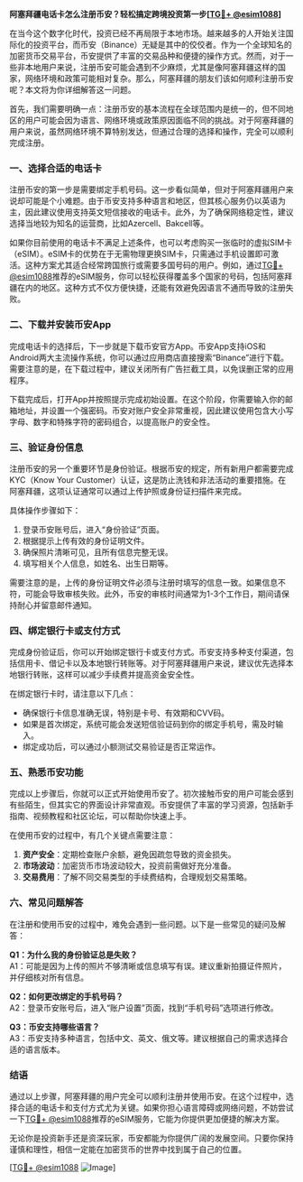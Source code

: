 **阿塞拜疆电话卡怎么注册币安？轻松搞定跨境投资第一步[[TG💪+ @esim1088](https://t.me/s/esim1088)]**

在当今这个数字化时代，投资已经不再局限于本地市场。越来越多的人开始关注国际化的投资平台，而币安（Binance）无疑是其中的佼佼者。作为一个全球知名的加密货币交易平台，币安提供了丰富的交易品种和便捷的操作方式。然而，对于一些非本地用户来说，注册币安可能会遇到不少麻烦，尤其是像阿塞拜疆这样的国家，网络环境和政策可能相对复杂。那么，阿塞拜疆的朋友们该如何顺利注册币安呢？本文将为你详细解答这一问题。

首先，我们需要明确一点：注册币安的基本流程在全球范围内是统一的，但不同地区的用户可能会因为语言、网络环境或政策原因面临不同的挑战。对于阿塞拜疆的用户来说，虽然网络环境不算特别发达，但通过合理的选择和操作，完全可以顺利完成注册。

### **一、选择合适的电话卡**

注册币安的第一步是需要绑定手机号码。这一步看似简单，但对于阿塞拜疆用户来说却可能是个小难题。由于币安支持多种语言和地区，但其核心服务仍以英语为主，因此建议使用支持英文短信接收的电话卡。此外，为了确保网络稳定性，建议选择当地较为知名的运营商，比如Azercell、Bakcell等。

如果你目前使用的电话卡不满足上述条件，也可以考虑购买一张临时的虚拟SIM卡（eSIM）。eSIM卡的优势在于无需物理更换SIM卡，只需通过手机设置即可激活。这种方案尤其适合经常跨国旅行或需要多国号码的用户。例如，通过[TG💪+ @esim1088](https://t.me/s/esim1088)推荐的eSIM服务，你可以轻松获得覆盖多个国家的号码，包括阿塞拜疆在内的地区。这种方式不仅方便快捷，还能有效避免因语言不通而导致的注册失败。

### **二、下载并安装币安App**

完成电话卡的选择后，下一步就是下载币安官方App。币安App支持iOS和Android两大主流操作系统，你可以通过应用商店直接搜索“Binance”进行下载。需要注意的是，在下载过程中，建议关闭所有广告拦截工具，以免误删正常的应用程序。

下载完成后，打开App并按照提示完成初始设置。在这个阶段，你需要输入你的邮箱地址，并设置一个强密码。币安对账户安全非常重视，因此建议使用包含大小写字母、数字和特殊字符的密码组合，以提高账户的安全性。

### **三、验证身份信息**

注册币安的另一个重要环节是身份验证。根据币安的规定，所有新用户都需要完成KYC（Know Your Customer）认证，这是防止洗钱和非法活动的重要措施。在阿塞拜疆，这项认证通常可以通过上传护照或身份证扫描件来完成。

具体操作步骤如下：

1. 登录币安账号后，进入“身份验证”页面。
2. 根据提示上传有效的身份证明文件。
3. 确保照片清晰可见，且所有信息完整无误。
4. 填写相关个人信息，如姓名、出生日期等。

需要注意的是，上传的身份证明文件必须与注册时填写的信息一致。如果信息不符，可能会导致审核失败。此外，币安的审核时间通常为1-3个工作日，期间请保持耐心并留意邮件通知。

### **四、绑定银行卡或支付方式**

完成身份验证后，你可以开始绑定银行卡或支付方式。币安支持多种支付渠道，包括信用卡、借记卡以及本地银行转账等。对于阿塞拜疆用户来说，建议优先选择本地银行转账，这样可以减少手续费并提高资金安全性。

在绑定银行卡时，请注意以下几点：

- 确保银行卡信息准确无误，特别是卡号、有效期和CVV码。
- 如果是首次绑定，系统可能会发送短信验证码到你的绑定手机号，需及时输入。
- 绑定成功后，可以通过小额测试交易验证是否正常运作。

### **五、熟悉币安功能**

完成以上步骤后，你就可以正式开始使用币安了。初次接触币安的用户可能会感到有些陌生，但其实它的界面设计非常直观。币安提供了丰富的学习资源，包括新手指南、视频教程和社区论坛，可以帮助你快速上手。

在使用币安的过程中，有几个关键点需要注意：

1. **资产安全**：定期检查账户余额，避免因疏忽导致的资金损失。
2. **市场波动**：加密货币市场波动较大，投资前需做好充分准备。
3. **交易费用**：了解不同交易类型的手续费结构，合理规划交易策略。

### **六、常见问题解答**

在注册和使用币安的过程中，难免会遇到一些问题。以下是一些常见的疑问及解答：

**Q1：为什么我的身份验证总是失败？**  
A1：可能是因为上传的照片不够清晰或信息填写有误。建议重新拍摄证件照片，并仔细核对所有信息。

**Q2：如何更改绑定的手机号码？**  
A2：登录币安账号后，进入“账户设置”页面，找到“手机号码”选项进行修改。

**Q3：币安支持哪些语言？**  
A3：币安支持多种语言，包括中文、英文、俄文等。建议根据自己的需求选择合适的语言版本。

### **结语**

通过以上步骤，阿塞拜疆的用户完全可以顺利注册并使用币安。在这个过程中，选择合适的电话卡和支付方式尤为关键。如果你担心语言障碍或网络问题，不妨尝试一下[TG💪+ @esim1088](https://t.me/s/esim1088)推荐的eSIM服务，它能为你提供更加便捷的解决方案。

无论你是投资新手还是资深玩家，币安都能为你提供广阔的发展空间。只要你保持谨慎和理性，相信一定能在加密货币的世界中找到属于自己的位置。

[[TG💪+ @esim1088](https://t.me/s/esim1088) ![Image](https://i.postimg.cc/4NQfJmqS/Snipaste-2025-05-13-00-14-12.png)]